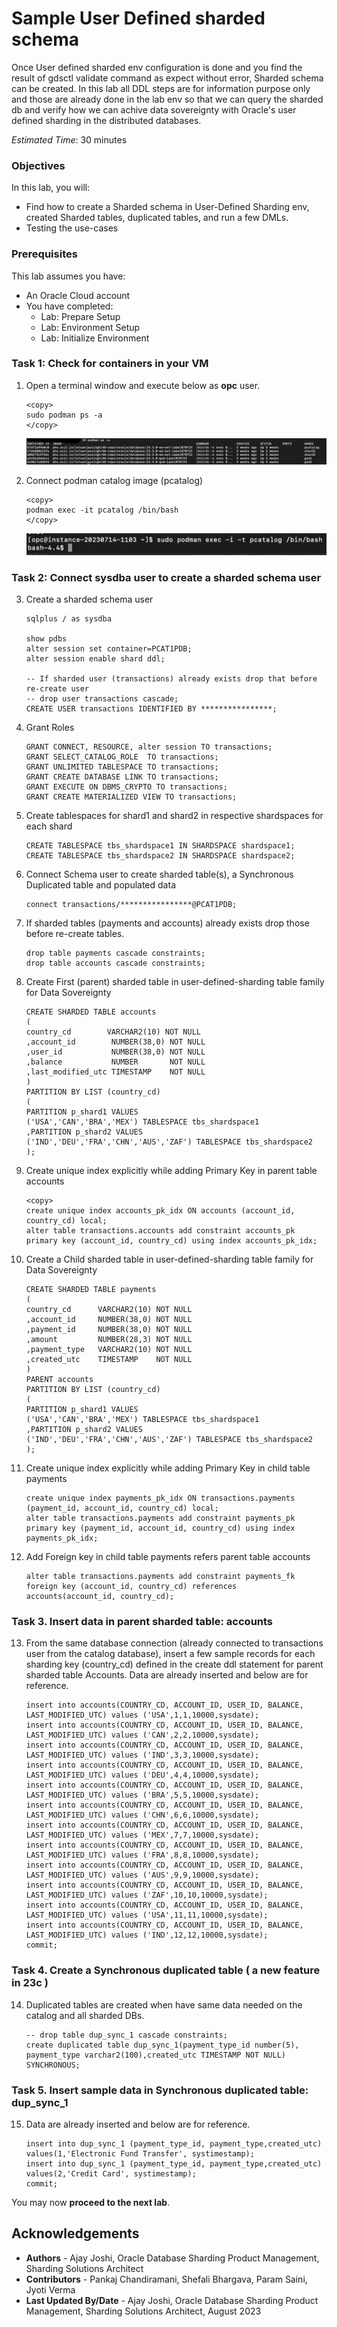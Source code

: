 # Sample User Defined sharded schema

Once User defined sharded env configuration is done and you find the result of gdsctl validate command as expect without error, Sharded schema can be created. In this lab all DDL steps are for information purpose only and those are already done in the lab env so that we can query the sharded db and verify how we can achive data sovereignty with Oracle's user defined sharding in the distributed databases.

*Estimated Time*:  30 minutes

### Objectives

In this lab, you will:

* Find how to create a Sharded schema in User-Defined Sharding env, created Sharded tables, duplicated tables, and run a few DMLs.
* Testing the use-cases

### Prerequisites

This lab assumes you have:

* An Oracle Cloud account
* You have completed:
  * Lab: Prepare Setup
  * Lab: Environment Setup
  * Lab: Initialize Environment

### Task 1: Check for containers in your VM

1. Open a terminal window and execute below as **opc** user.

    ```
    <copy>
    sudo podman ps -a
    </copy>
    ```

     ![<podman containers>](./images/uds-podman-containers.png " ")

2. Connect podman catalog image (pcatalog)

    ```
    <copy>
    podman exec -it pcatalog /bin/bash
    </copy>
    ```

     ![<Connect podman Catalog Image pcatalog>](./images/uds-connect-catalog-podman-image.png " ")

### Task 2: Connect sysdba user to create a sharded schema user

3. Create a sharded schema user

    ```
    sqlplus / as sysdba

    show pdbs
    alter session set container=PCAT1PDB;
    alter session enable shard ddl;

    -- If sharded user (transactions) already exists drop that before re-create user
    -- drop user transactions cascade;
    CREATE USER transactions IDENTIFIED BY ****************;
    ```

4. Grant Roles

    ```
    GRANT CONNECT, RESOURCE, alter session TO transactions;
    GRANT SELECT_CATALOG_ROLE  TO transactions;
    GRANT UNLIMITED TABLESPACE TO transactions;
    GRANT CREATE DATABASE LINK TO transactions;
    GRANT EXECUTE ON DBMS_CRYPTO TO transactions;
    GRANT CREATE MATERIALIZED VIEW TO transactions;
    ```

5. Create tablespaces for shard1 and shard2 in respective shardspaces for each shard

    ```
    CREATE TABLESPACE tbs_shardspace1 IN SHARDSPACE shardspace1;
    CREATE TABLESPACE tbs_shardspace2 IN SHARDSPACE shardspace2;
    ```

6. Connect Schema user to create sharded table(s), a Synchronous Duplicated table and populated data

    ```
    connect transactions/****************@PCAT1PDB;
    ```

7. If sharded tables (payments and accounts) already exists drop those before re-create tables.

    ```
    drop table payments cascade constraints;
    drop table accounts cascade constraints;
    ```

8. Create First (parent) sharded table in user-defined-sharding table family for Data Sovereignty

    ```
    CREATE SHARDED TABLE accounts
    (
    country_cd        VARCHAR2(10) NOT NULL
    ,account_id        NUMBER(38,0) NOT NULL
    ,user_id           NUMBER(38,0) NOT NULL
    ,balance           NUMBER       NOT NULL
    ,last_modified_utc TIMESTAMP    NOT NULL
    )
    PARTITION BY LIST (country_cd)
    (
    PARTITION p_shard1 VALUES
    ('USA','CAN','BRA','MEX') TABLESPACE tbs_shardspace1
    ,PARTITION p_shard2 VALUES
    ('IND','DEU','FRA','CHN','AUS','ZAF') TABLESPACE tbs_shardspace2
    );
    ```

9. Create unique index explicitly while adding Primary Key in parent table accounts

    ```
    <copy>
    create unique index accounts_pk_idx ON accounts (account_id, country_cd) local;
    alter table transactions.accounts add constraint accounts_pk primary key (account_id, country_cd) using index accounts_pk_idx;
    ```

10. Create a Child sharded table in user-defined-sharding table family for Data Sovereignty

    ```
    CREATE SHARDED TABLE payments
    (
    country_cd      VARCHAR2(10) NOT NULL
    ,account_id     NUMBER(38,0) NOT NULL
    ,payment_id     NUMBER(38,0) NOT NULL
    ,amount         NUMBER(28,3) NOT NULL
    ,payment_type   VARCHAR2(10) NOT NULL
    ,created_utc    TIMESTAMP    NOT NULL
    )
    PARENT accounts
    PARTITION BY LIST (country_cd)
    (
    PARTITION p_shard1 VALUES
    ('USA','CAN','BRA','MEX') TABLESPACE tbs_shardspace1
    ,PARTITION p_shard2 VALUES
    ('IND','DEU','FRA','CHN','AUS','ZAF') TABLESPACE tbs_shardspace2
    );
    ```

11. Create unique index explicitly while adding Primary Key in child table payments

    ```
    create unique index payments_pk_idx ON transactions.payments (payment_id, account_id, country_cd) local;
    alter table transactions.payments add constraint payments_pk primary key (payment_id, account_id, country_cd) using index payments_pk_idx;
    ```

12. Add Foreign key in child table payments refers parent table accounts

    ```
    alter table transactions.payments add constraint payments_fk foreign key (account_id, country_cd) references accounts(account_id, country_cd);
    ```

### Task 3. Insert data in parent sharded table: accounts
13. From the same database connection (already connected to transactions user from the catalog database), insert a few sample records for each sharding key (country_cd) defined in the create ddl statement for parent sharded table Accounts. Data are already inserted and below are for reference.

    ```
    insert into accounts(COUNTRY_CD, ACCOUNT_ID, USER_ID, BALANCE, LAST_MODIFIED_UTC) values ('USA',1,1,10000,sysdate);
    insert into accounts(COUNTRY_CD, ACCOUNT_ID, USER_ID, BALANCE, LAST_MODIFIED_UTC) values ('CAN',2,2,10000,sysdate);
    insert into accounts(COUNTRY_CD, ACCOUNT_ID, USER_ID, BALANCE, LAST_MODIFIED_UTC) values ('IND',3,3,10000,sysdate);
    insert into accounts(COUNTRY_CD, ACCOUNT_ID, USER_ID, BALANCE, LAST_MODIFIED_UTC) values ('DEU',4,4,10000,sysdate);
    insert into accounts(COUNTRY_CD, ACCOUNT_ID, USER_ID, BALANCE, LAST_MODIFIED_UTC) values ('BRA',5,5,10000,sysdate);
    insert into accounts(COUNTRY_CD, ACCOUNT_ID, USER_ID, BALANCE, LAST_MODIFIED_UTC) values ('CHN',6,6,10000,sysdate);
    insert into accounts(COUNTRY_CD, ACCOUNT_ID, USER_ID, BALANCE, LAST_MODIFIED_UTC) values ('MEX',7,7,10000,sysdate);
    insert into accounts(COUNTRY_CD, ACCOUNT_ID, USER_ID, BALANCE, LAST_MODIFIED_UTC) values ('FRA',8,8,10000,sysdate);
    insert into accounts(COUNTRY_CD, ACCOUNT_ID, USER_ID, BALANCE, LAST_MODIFIED_UTC) values ('AUS',9,9,10000,sysdate);
    insert into accounts(COUNTRY_CD, ACCOUNT_ID, USER_ID, BALANCE, LAST_MODIFIED_UTC) values ('ZAF',10,10,10000,sysdate);
    insert into accounts(COUNTRY_CD, ACCOUNT_ID, USER_ID, BALANCE, LAST_MODIFIED_UTC) values ('USA',11,11,10000,sysdate);
    insert into accounts(COUNTRY_CD, ACCOUNT_ID, USER_ID, BALANCE, LAST_MODIFIED_UTC) values ('IND',12,12,10000,sysdate);
    commit;
    ```

### Task 4. Create a Synchronous duplicated table ( a new feature in 23c )
14. Duplicated tables are created when have same data needed on the catalog and all sharded DBs.

    ```
    -- drop table dup_sync_1 cascade constraints;
    create duplicated table dup_sync_1(payment_type_id number(5), payment_type varchar2(100),created_utc TIMESTAMP NOT NULL) SYNCHRONOUS;
    ```

### Task 5. Insert sample data in Synchronous duplicated table: dup_sync_1
15. Data are already inserted and below are for reference.
    ```
    insert into dup_sync_1 (payment_type_id, payment_type,created_utc) values(1,'Electronic Fund Transfer', systimestamp);
    insert into dup_sync_1 (payment_type_id, payment_type,created_utc) values(2,'Credit Card', systimestamp);
    commit;
    ```

You may now **proceed to the next lab**.

## Acknowledgements

* **Authors** - Ajay Joshi, Oracle Database Sharding Product Management, Sharding Solutions Architect
* **Contributors** - Pankaj Chandiramani, Shefali Bhargava, Param Saini, Jyoti Verma
* **Last Updated By/Date** - Ajay Joshi, Oracle Database Sharding Product Management, Sharding Solutions Architect, August 2023
